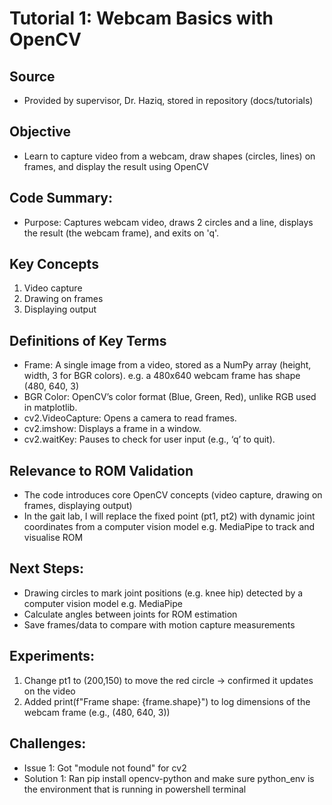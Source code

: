 # Tutorial 1: Webcam Basics with OpenCV

## Source
- Provided by supervisor, Dr. Haziq, stored in repository (docs/tutorials)

## Objective
- Learn to capture video from a webcam, draw shapes (circles, lines) on frames, and display the result using OpenCV

## Code Summary:
- Purpose: Captures webcam video, draws 2 circles and a line, displays the result (the webcam frame), and exits on 'q'.

## Key Concepts
1. Video capture
2. Drawing on frames
3. Displaying output 

## Definitions of Key Terms
- Frame: A single image from a video, stored as a NumPy array (height, width, 3 for BGR colors). e.g. a 480x640 webcam frame has shape (480, 640, 3) 
- BGR Color: OpenCV’s color format (Blue, Green, Red), unlike RGB used in matplotlib.
- cv2.VideoCapture: Opens a camera to read frames.
- cv2.imshow: Displays a frame in a window.
- cv2.waitKey: Pauses to check for user input (e.g., ‘q’ to quit).

## Relevance to ROM Validation
- The code introduces core OpenCV concepts (video capture, drawing on frames, displaying output)
- In the gait lab, I will replace the fixed point (pt1, pt2) with dynamic joint coordinates from a computer vision model e.g. MediaPipe to track and visualise ROM

## Next Steps:
- Drawing circles to mark joint positions (e.g. knee hip) detected by a computer vision model e.g. MediaPipe
- Calculate angles between joints for ROM estimation
- Save frames/data to compare with motion capture measurements

## Experiments:
1. Change pt1 to (200,150) to move the red circle -> confirmed it updates on the video
2. Added print(f"Frame shape: {frame.shape}") to log dimensions of the webcam frame (e.g., (480, 640, 3))

## Challenges:
- Issue 1: Got "module not found" for cv2
- Solution 1: Ran pip install opencv-python and make sure python_env is the environment that is running in powershell terminal